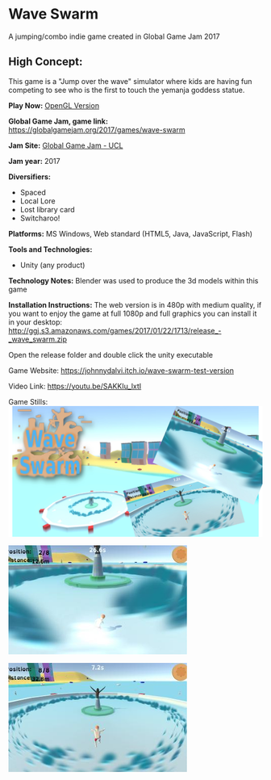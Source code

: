 # Wave Swarm
A jumping/combo indie game created in Global Game Jam 2017

## High Concept:
This game is a "Jump over the wave" simulator where kids are having fun competing to see who is the first to touch the yemanja goddess statue.

**Play Now:** [OpenGL Version](https://johnnydalvi.itch.io/wave-swarm-test-version)

**Global Game Jam, game link:** https://globalgamejam.org/2017/games/wave-swarm

**Jam Site:** [Global Game Jam - UCL](https://globalgamejam.org/2017/jam-sites/global-game-jam-ucl)

**Jam year:** 2017

**Diversifiers:** 
* Spaced
* Local Lore
* Lost library card
* Switcharoo!

**Platforms:** 
MS Windows, Web standard (HTML5, Java, JavaScript, Flash)

**Tools and Technologies:** 
* Unity (any product)

**Technology Notes:** 
Blender was used to produce the 3d models within this game

**Installation Instructions:**
The web version is in 480p with medium quality, if you want to enjoy the game at full 1080p and full graphics you can install it in your desktop:
http://ggj.s3.amazonaws.com/games/2017/01/22/1713/release_-_wave_swarm.zip

Open the release folder and double click the unity executable

Game Website: 
https://johnnydalvi.itch.io/wave-swarm-test-version

Video Link: 
https://youtu.be/SAKKIu_lxtI

Game Stills: 
![Game Impression](/PRESS/PRESS.jpg)

![Gameplay 1](/PRESS/swarm1.jpg)

![Gameplay 2](/PRESS/swarm.jpg)
